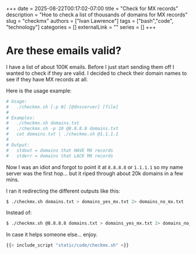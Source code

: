 +++ 
date = 2025-08-22T00:17:02-07:00
title = "Check for MX records"
description = "Hoe to check a list of thousands of domains for MX records"
slug = "checkmx"
authors = ["Ivan Lawrence"]
tags = ["bash","code", "technology"]
categories = []
externalLink = ""
series = []
+++

# Are these emails valid?
I have a list of about 100K emails.  Before I just start sending them off I wanted to check if they are valid.  I decided to check their domain names to see if they have MX records at all.

Here is the usage example:
```bash
# Usage:
#   ./checkmx.sh [-p N] [@dnsserver] [file]
#
# Examples:
#   ./checkmx.sh domains.txt
#   ./checkmx.sh -p 10 @8.8.8.8 domains.txt
#   cat domains.txt | ./checkmx.sh @1.1.1.1
#
# Output:
#   stdout = domains that HAVE MX records
#   stderr = domains that LACK MX records
```

Now I was an idiot and forgot to point it at `8.8.8.8` or `1.1.1.1` so my name server was the first hop... but it riped through about 20k domains in a few mins.

I ran it redirecting the different outputs like this:
```bash
$ ./checkmx.sh domains.txt > domains_yes_mx.txt 2> domains_no_mx.txt
```

Instead of:
```bash
$ ./checkmx.sh @8.8.8.8 domains.txt > domains_yes_mx.txt 2> domains_no_mx.txt
```

In case it helps someone else... enjoy.


```bash
{{< include_script "static/code/checkmx.sh" >}}
```
